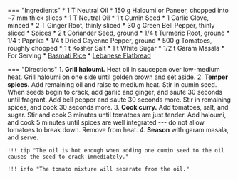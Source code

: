=== "Ingredients"
    * 1 T Neutral Oil
    * 150 g Haloumi or Paneer, chopped into ~7 mm thick slices
    * 1 T Neutral Oil
    * 1 t Cumin Seed
    * 1 Garlic Clove, minced
    * 2 T Ginger Root, thinly sliced
    * 30 g Green Bell Pepper, thinly sliced
    * Spices
        * 2 t Coriander Seed, ground
        * 1/4 t Turmeric Root, ground
        * 1/4 t Paprika
        * 1/4 t Dried Cayenne Pepper, ground
    * 500 g Tomatoes, roughly chopped
    * 1 t Kosher Salt
    * 1 t White Sugar
    * 1/2 t Garam Masala
    * For Serving
        * [Basmati Rice](../grains/rice/basmati-rice/index.md)
        * [Lebanese Flatbread](../breads/flatbreads/lebanese-flatbread.md)

=== "Directions"
    1. **Grill haloumi.** Heat oil in saucepan over low-medium heat. Grill haloumi on one side until golden brown and set aside.
    2. **Temper spices.** Add remaining oil and raise to medium heat. Stir in cumin seed. When seeds begin to crack, add garlic and ginger, and saute 30 seconds until fragrant. Add bell pepper and saute 30 seconds more. Stir in remaining spices, and cook 30 seconds more.
    3. **Cook curry.** Add tomatoes, salt, and sugar. Stir and cook 3 minutes until tomatoes are just tender. Add haloumi, and cook 5 minutes until spices are well integrated --- do not allow tomatoes to break down. Remove from heat.
    4. **Season** with garam masala, and serve.

    !!! tip "The oil is hot enough when adding one cumin seed to the oil causes the seed to crack immediately."

    !!! info "The tomato mixture will separate from the oil."

[^manjula]:
    Jain, Manjula. ["Paneer Tomato Curry."](https://www.manjulaskitchen.com/paneer-tomato-curry/) _Manjula's Kitchen._ 28 January 2021.
